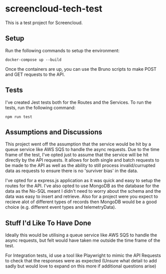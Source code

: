 # screencloud-tech-test

This is a test project for Screencloud.

## Setup

Run the following commands to setup the environment:

```
docker-compose up --build
```

Once the containers are up, you can use the Bruno scripts to make POST and GET requests to the API.

## Tests

I've created Jest tests both for the Routes and the Services. To run the tests, run the following command:

```
npm run test
``` 

## Assumptions and Discussions

This project went off the assumption that the service would be hit by a queue service like AWS SQS to handle the async requests. Due to the time frame of the test, I've opted just to assume that the service will be hit directly by the API requests. It allows for both single and batch requests to be made to the API as well as the ability to still process invalid/currupted data as requests to ensure there is no 'surviver bias' in the data. 

I've opted for a express.js application as it was quick and easy to setup the routes for the API. I've also opted to use MongoDB as the database for the data as the No-SQL meant I didn't need to worry about the schema and the data was easy to insert and retrieve. Also for a project were you expect to recieve alot of different types of records then MongoDB would be a good choice (e.g. different event types and telemetryData). 


## Stuff I'd Like To Have Done

Ideally this would be utilising a queue service like AWS SQS to handle the async requests, but felt would have taken me outside the time frame of the test.

For Integration tests, id use a tool like Playwright to mimic the API Requests to check that the responses were as expected (Unsure what detail to add sadly but would love to expand on this more if additional questions arise)
